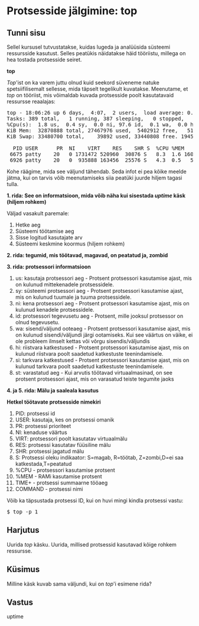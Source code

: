 ﻿# Protsesside jälgimine: top

## Tunni sisu

Sellel kursusel tutvustatakse, kuidas lugeda ja analüüsida süsteemi ressursside kasutust. Selles peatükis näidatakse häid tööriistu, millega on hea tostada protsesside seiret.

<b>top</b>

*Top*'ist on ka varem juttu olnud kuid seekord süveneme natuke spetsiifilisemalt sellesse, mida täpselt tegelikult kuvatakse. Meenutame, et *top* on tööriist, mis võimaldab kuvada protsesside poolt kasutatavaid ressursse reaalajas:

<pre>
top - 18:06:26 up 6 days,  4:07,  2 users,  load average: 0.92, 0.62, 0.59
Tasks: 389 total,   1 running, 387 sleeping,   0 stopped,   1 zombie
%Cpu(s):  1.8 us,  0.4 sy,  0.0 ni, 97.6 id,  0.1 wa,  0.0 hi,  0.0 si,  0.0 st
KiB Mem:  32870888 total, 27467976 used,  5402912 free,   518808 buffers
KiB Swap: 33480700 total,    39892 used, 33440808 free. 19454152 cached Mem

  PID USER      PR  NI    VIRT    RES    SHR S  %CPU %MEM     TIME+ COMMAND                             
 6675 patty    20   0 1731472 520960  30876 S   8.3  1.6 160:24.79 chrome                             
 6926 patty    20   0  935888 163456  25576 S   4.3  0.5   5:28.13 chrome 
</pre>

Kohe räägime, mida see väljund tähendab. Seda infot ei pea kõike meelde jätma, kui on tarvis võib meenutamiseks siia peatüki juurde hiljem tagasi tulla.

<b>1. rida: See on informatsioon, mida võib näha kui sisestada *uptime* käsk (hiljem rohkem)</b>

Väljad vasakult paremale:
<ol>
<li>Hetke aeg</li>
<li>Süsteemi töötamise aeg</li>
<li>Sisse logitud kasutajate arv</li>
<li>Süsteemi keskmine koormus (hiljem rohkem)</li>
</ol>

<b>2. rida: tegumid, mis töötavad, magavad, on peatatud ja, zombid</b>

<b>3. rida: protsessori informatsioon</b>

<ol>
<li>us: kasutaja protsessori aeg  - Protsent protsessori kasutamise ajast, mis on kulunud mittekenadele protsessidele.</li>
<li>sy: süsteemi protsessori aeg - Protsent protsessori kasutamise ajast, mis on kulunud tuumale ja tuuma protsessidele.</li>
<li>ni: kena protsessori aeg - Protsent protsessori kasutamise ajast, mis on kulunud kenadele protsessidele.</li>
<li>id: protsessori tegevusetu aeg - Protsent, mille jooksul protsessor on olnud tegevusetu.</li>
<li>wa: sisend/väljund ooteaeg - Protsent protsessori kasutamise ajast, mis on kulunud sisendi/väljundi järgi ootamiseks. Kui see väärtus on väike, ei ole probleem ilmselt kettas või võrgu sisendis/väljundis</li>
<li>hi: riistvara katkestused - Protsent protsessori kasutamise ajast, mis on kulunud riistvara poolt saadetud katkestuste teenindamisele.</li>
<li>si: tarkvara katkestused - Protsent protsessori kasutamise ajast, mis on kulunud tarkvara poolt saadetud katkestuste teenindamisele.</li>
<li>st: varastatud aeg - Kui arvutis töötavad virtuaalmasinad, on see protsent protsessori ajast, mis on varasatud teiste tegumite jaoks</li>
</ol>

<b>4. ja 5. rida: Mälu ja saaleala kasutus</b>

<b>Hetkel töötavate protsesside nimekiri</b>

<ol>
<li>PID: protsessi id</li>
<li>USER: kasutaja, kes on protsessi omanik</li>
<li>PR: protsessi prioriteet</li>
<li>NI: kenaduse väärtus</li>
<li>VIRT: protsessori poolt kasutatav virtuaalmälu</li>
<li>RES: protsessi kasutatav füüsiline mälu</li>
<li>SHR: protsessi jagatud mälu</li>
<li>S: Protsessi oleku indikaator: S=magab, R=töötab, Z=zombi,D=ei saa katkestada,T=peatatud</li>
<li>%CPU - protsessori kasutamise protsent </li>
<li>%MEM - RAMi kasutamise protsent</li>
<li>TIME+ - protsessi summaarne tööaeg</li>
<li>COMMAND - protsessi nimi</li>
</ol>

Võib ka täpsustada protsessi ID, kui on huvi mingi kindla protsessi vastu:

<pre>$ top -p 1</pre>

## Harjutus

Uurida *top* käsku. Uurida, millised protsessid kasutavad kõige rohkem ressursse.

## Küsimus

Milline käsk kuvab sama väljundi, kui on *top*'i esimene rida?

## Vastus

uptime
